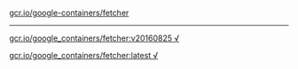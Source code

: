 [gcr.io/google-containers/fetcher](https://hub.docker.com/r/anjia0532/fetcher/tags/) 

----
[gcr.io/google_containers/fetcher:v20160825 √](https://hub.docker.com/r/anjia0532/fetcher/tags/)

[gcr.io/google_containers/fetcher:latest √](https://hub.docker.com/r/anjia0532/fetcher/tags/)

